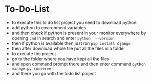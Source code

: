 # To-Do-List
- to execute this to do list project you need to download python
- add python to environment variables
- and then check if python is present in your monitor everywhere by opening `cmd` in search and enter `python  --version`
- then if python  is available then just run `pip install django`
- then after download whole file put all the files in a folder 
- to execute the project
- go to the folder where you have kept all the files
- and open command prompt there and then enter command `python manage.py runserver`
- and there you go with the todo list project 
